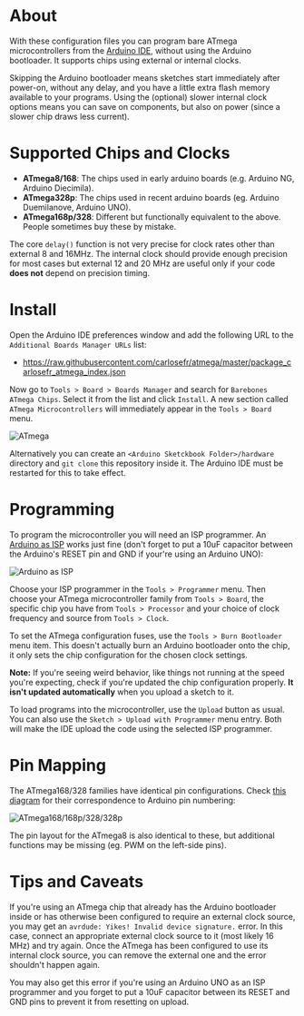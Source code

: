 About
=====

With these configuration files you can program bare ATmega microcontrollers from the [Arduino IDE](http://arduino.cc), without using the Arduino bootloader. It supports chips using external or internal clocks.

Skipping the Arduino bootloader means sketches start immediately after power-on, without any delay, and you have a little extra flash memory available to your programs. Using the (optional) slower internal clock options means you can save on components, but also on power (since a slower chip draws less current).

Supported Chips and Clocks
==========================

  * **ATmega8/168**: The chips used in early arduino boards (e.g. Arduino NG, Arduino Diecimila).
  * **ATmega328p**: The chips used in recent arduino boards (eg. Arduino Duemilanove, Arduino UNO).
  * **ATmega168p/328**: Different but functionally equivalent to the above. People sometimes buy these by mistake.

The core `delay()` function is not very precise for clock rates other than external 8 and 16MHz. The internal clock should provide enough precision for most cases but external 12 and 20 MHz are useful only if your code **does not** depend on precision timing.

Install
=======

Open the Arduino IDE preferences window and add the following URL to the `Additional Boards Manager URLs` list:

  * https://raw.githubusercontent.com/carlosefr/atmega/master/package_carlosefr_atmega_index.json

Now go to `Tools > Board > Boards Manager` and search for `Barebones ATmega Chips`. Select it from the list and click `Install`. A new section called `ATmega Microcontrollers` will immediately appear in the `Tools > Board` menu.

![ATmega](https://raw.githubusercontent.com/carlosefr/atmega/master/atmega_addon.png)

Alternatively you can create an `<Arduino Sketckbook Folder>/hardware` directory and `git clone` this repository inside it. The Arduino IDE must be restarted for this to take effect.

Programming
===========

To program the microcontroller you will need an ISP programmer. An [Arduino as ISP](http://arduino.cc/en/Tutorial/ArduinoISP) works just fine (don't forget to put a 10uF capacitor between the Arduino's RESET pin and GND if your're using an Arduino UNO):

![Arduino as ISP](http://arduino.cc/en/uploads/Tutorial/SimpleBreadboardAVR.png)

Choose your ISP programmer in the `Tools > Programmer` menu. Then choose your ATmega microcontroller family from `Tools > Board`, the specific chip you have from `Tools > Processor` and your choice of clock frequency and source from `Tools > Clock`.

To set the ATmega configuration fuses, use the `Tools > Burn Bootloader` menu item. This doesn't actually burn an Arduino bootloader onto the chip, it only sets the chip configuration for the chosen clock settings.

**Note:** If you're seeing weird behavior, like things not running at the speed you're expecting, check if you're updated the chip configuration properly. **It isn't updated automatically** when you upload a sketch to it.

To load programs into the microcontroller, use the `Upload` button as usual. You can also use the `Sketch > Upload with Programmer` menu entry. Both will make the IDE upload the code using the selected ISP programmer.

Pin Mapping
===========

The ATmega168/328 families have identical pin configurations. Check [this diagram](http://arduino.cc/en/Hacking/PinMapping168) for their correspondence to Arduino pin numbering:

![ATmega168/168p/328/328p](https://raw.githubusercontent.com/carlosefr/atmega/master/atmega328p.png)

The pin layout for the ATmega8 is also identical to these, but additional functions may be missing (eg. PWM on the left-side pins).

Tips and Caveats
================

If you're using an ATmega chip that already has the Arduino bootloader inside or has otherwise been configured to require an external clock source, you may get an `avrdude: Yikes! Invalid device signature.` error. In this case, connect an appropriate external clock source to it (most likely 16 MHz) and try again. Once the ATmega has been configured to use its internal clock source, you can remove the external one and the error shouldn't happen again.

You may also get this error if you're using an Arduino UNO as an ISP programmer and you forget to put a 10uF capacitor between its RESET and GND pins to prevent it from resetting on upload.
